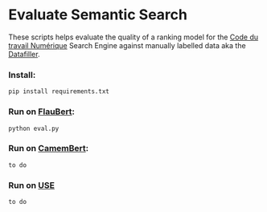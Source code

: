# Evaluate Semantic Search

These scripts helps evaluate the quality of a ranking model for the [Code du travail Numérique](code.travail.gouv.fr) Search Engine against manually labelled data aka the [Datafiller](https://datafiller.num.social.gouv.fr/).


### Install:
`pip install requirements.txt`

### Run on [FlauBert](https://github.com/getalp/Flaubert):

`python eval.py`

### Run on [CamemBert](https://camembert-model.fr/):
`to do`

### Run on [USE](https://tfhub.dev/google/universal-sentence-encoder-multilingual-qa/2)
 `to do`

